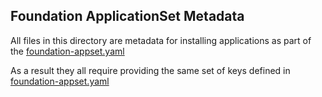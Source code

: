 
## Foundation ApplicationSet Metadata

All files in this directory are metadata for installing applications as part of the [foundation-appset.yaml](/manifests/appsets/foundation-appset.yaml) 

As a result they all require providing the same set of keys defined in [foundation-appset.yaml](/manifests/appsets/foundation-appset.yaml)

